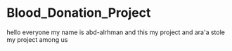 # Blood_Donation_Project

hello everyone my name is abd-alrhman and this my project and ara'a stole my project 
among us
